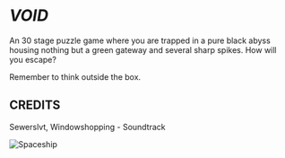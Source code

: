 # ***VOID***
An 30 stage puzzle game where you are trapped in a pure black abyss housing nothing but a green gateway and several sharp spikes. How will you escape?

Remember to think outside the box.

## CREDITS
Sewerslvt, Windowshopping - Soundtrack

![Spaceship](https://github.com/TacoGuy21/VOID/assets/119009502/c779e3ea-cf23-4743-abed-76f7c4092a22)

